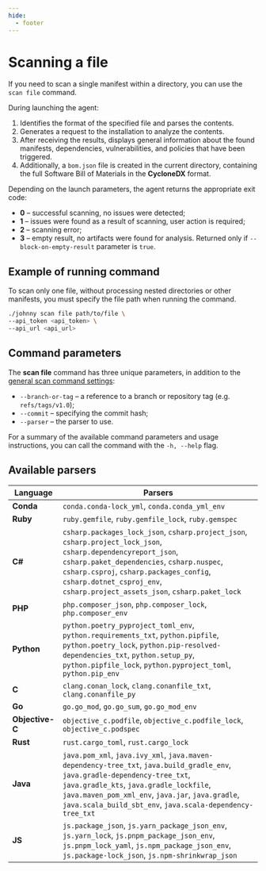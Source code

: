 ```yaml
---
hide:
  - footer
---
```


# Scanning a file

If you need to scan a single manifest within a directory, you can use the `scan file` command.

During launching the agent:

1. Identifies the format of the specified file and parses the contents.
2. Generates a request to the installation to analyze the contents.
3. After receiving the results, displays general information about the found manifests, dependencies, vulnerabilities, and policies that have been triggered.
4. Additionally, a `bom.json` file is created in the current directory, containing the full Software Bill of Materials in the **CycloneDX** format.

Depending on the launch parameters, the agent returns the appropriate exit code:

- **0** – successful scanning, no issues were detected;
- **1** – issues were found as a result of scanning, user action is required;
- **2** – scanning error;
- **3** – empty result, no artifacts were found for analysis. Returned only if `--block-on-empty-result` parameter is `true`.

## Example of running command

To scan only one file, without processing nested directories or other manifests, you must specify the file path when running the command.

```bash
./johnny scan file path/to/file \
--api_token <api_token> \
--api_url <api_url>
```

## Command parameters

The **scan file** command has three unique parameters, in addition to the [general scan command settings](/agent/scan.en/#launch-options):

- `--branch-or-tag` – a reference to a branch or repository tag (e.g. `refs/tags/v1.0`);
- `--commit` – specifying the commit hash;
- `--parser` – the parser to use.

For a summary of the available command parameters and usage instructions, you can call the command with the `-h, --help` flag.

## Available parsers

| Language     | Parsers                                                                                               |
|---------------|----------------------------------------------------------------------------------------------------------|
| **Conda**     | `conda.conda-lock_yml`, `conda.conda_yml_env`                                                             |
| **Ruby**      | `ruby.gemfile`, `ruby.gemfile_lock`, `ruby.gemspec`                                                       |
| **С#**    | `csharp.packages_lock_json`, `csharp.project_json`, `csharp.project_lock_json`, `csharp.dependencyreport_json`, `csharp.paket_dependencies`, `csharp.nuspec`, `csharp.csproj`, `csharp.packages_config`, `csharp.dotnet_csproj_env`, `csharp.project_assets_json`, `csharp.paket_lock` |
| **PHP**       | `php.composer_json`, `php.composer_lock`, `php.composer_env`                                              |
| **Python**    | `python.poetry_pyproject_toml_env`, `python.requirements_txt`, `python.pipfile`, `python.poetry_lock`, `python.pip-resolved-dependencies_txt`, `python.setup_py`, `python.pipfile_lock`, `python.pyproject_toml`, `python.pip_env` |
| **C**     | `clang.conan_lock`, `clang.conanfile_txt`, `clang.conanfile_py`                                           |
| **Go**        | `go.go_mod`, `go.go_sum`, `go.go_mod_env`                                                                 |
| **Objective-C** | `objective_c.podfile`, `objective_c.podfile_lock`, `objective_c.podspec`                                |
| **Rust**      | `rust.cargo_toml`, `rust.cargo_lock`                                                                      |
| **Java**      | `java.pom_xml`, `java.ivy_xml`, `java.maven-dependency-tree_txt`, `java.build_gradle_env`, `java.gradle-dependency-tree_txt`, `java.gradle_kts`, `java.gradle_lockfile`, `java.maven_pom_xml_env`, `java.jar`, `java.gradle`, `java.scala_build_sbt_env`, `java.scala-dependency-tree_txt` |
| **JS**        | `js.package_json`, `js.yarn_package_json_env`, `js.yarn_lock`, `js.pnpm_package_json_env`, `js.pnpm_lock_yaml`, `js.npm_package_json_env`, `js.package-lock_json`, `js.npm-shrinkwrap_json` |